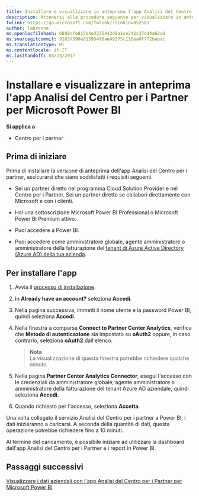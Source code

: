 ```yaml
---
title: Installare e visualizzare in anteprima l'app Analisi del Centro per i Partner per Microsoft Power BI | Centro per i partner
description: Attenersi alla procedura seguente per visualizzare in anteprima l'app Analisi del Centro per i Partner per Power BI (per i partner diretti in CSP).
fwlink: https://go.microsoft.com/fwlink/?linkid=852583
author: labrenne
ms.openlocfilehash: 6888cfe815b4e3235442d9a1ce242c37d44a62ad
ms.sourcegitcommit: 9183f596e81595496ae49375c116ea0f772babac
ms.translationtype: HT
ms.contentlocale: it-IT
ms.lasthandoff: 08/23/2017
---
```

# <a name="install-and-preview-the-partner-center-analytics-app-for-microsoft-power-bi"></a>Installare e visualizzare in anteprima l'app Analisi del Centro per i Partner per Microsoft Power BI

**Si applica a**

-   Centro per i partner

## <a name="before-you-begin"></a>Prima di iniziare

Prima di installare la versione di anteprima dell'app Analisi del Centro per i partner, assicurarsi che siano soddisfatti i requisiti seguenti.

-   Sei un partner diretto nel programma Cloud Solution Provider e nel Centro per i Partner. Sei un partner diretto se collabori direttamente con Microsoft e con i clienti.

-   Hai una sottoscrizione Microsoft Power BI Professional o Microsoft Power BI Premium attivo.

-   Puoi accedere a Power BI.

-   Puoi accedere come amministratore globale, agente amministratore o amministratore della fatturazione del [tenant di Azure Active Directory (Azure AD) della tua azienda](azure-active-directory-tenants-and-partner-center.md).

## <a name="to-install-the-app"></a>Per installare l'app

1. Avvia il [processo di installazione](https://app.powerbi.com/getdata/services/partneranalytics?cpcode=PartnerCenterAnalytics&getDataForceConnect=true&alwaysPromptForContentProviderCreds=true).

2. In **Already have an account?** seleziona **Accedi**. 

3.  Nella pagina successiva, immetti il nome utente e la password Power BI, quindi seleziona **Accedi**. 

4.  Nella finestra a comparsa **Connect to Partner Center Analytics**, verifica che **Metodo di autenticazione** sia impostato su **oAuth2** oppure, in caso contrario, seleziona **oAuth2** dall'elenco. 

    >**Nota**<br> La visualizzazione di questa finestra potrebbe richiedere qualche minuto.

5.  Nella pagina **Partner Center Analytics Connector**, esegui l'accesso con le credenziali da amministratore globale, agente amministratore o amministratore della fatturazione del tenant Azure AD aziendale, quindi seleziona **Accedi**.
 
6.  Quando richiesto per l'accesso, seleziona **Accetta**. 

Una volta collegato il servizio Analisi del Centro per i partner a Power BI, i dati inizieranno a caricarsi. A seconda della quantità di dati, questa operazione potrebbe richiedere fino a 10 minuti. 

Al termine del caricamento, è possibile iniziare ad utilizzare la dashboard dell'app Analisi del Centro per i Partner e i report in Power BI.

## <a name="next-steps"></a>Passaggi successivi

[Visualizzare i dati aziendali con l'app Analisi del Centro per i Partner per Microsoft Power BI](power-bi-app-for-direct-partners-use.md)

